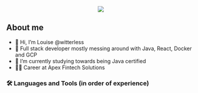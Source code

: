<div id="header" align="center">
<img src="https://media.giphy.com/media/UoLt6Tm8wlSnWGfSFs/giphy.gif"/>
</div>

## About me
- 👋 Hi, I’m Louise @witterless
- 👀 Full stack developer mostly messing around with Java, React, Docker and GCP
- 🌱 I’m currently studying towards being Java certified
- :woman_technologist: Career at Apex Fintech Solutions

### :hammer_and_wrench: Languages and Tools (in order of experience)
<!---
witterless/witterless is a ✨ special ✨ repository because its `README.md` (this file) appears on your GitHub profile.
You can click the Preview link to take a look at your changes.
--->
